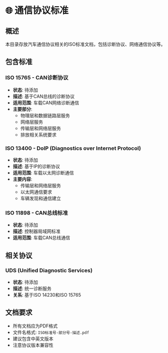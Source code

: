 # 🌐 通信协议标准

## 概述
本目录存放汽车通信协议相关的ISO标准文档，包括诊断协议、网络通信协议等。

## 包含标准

### ISO 15765 - CAN诊断协议
- **状态**: 待添加
- **描述**: 基于CAN总线的诊断协议
- **适用范围**: 车载CAN网络诊断通信
- **主要部分**:
  - 物理层和数据链路层服务
  - 网络层服务
  - 传输层和网络层服务
  - 排放相关系统要求

### ISO 13400 - DoIP (Diagnostics over Internet Protocol)
- **状态**: 待添加
- **描述**: 基于IP的诊断协议
- **适用范围**: 车载以太网诊断通信
- **主要内容**:
  - 传输层和网络层服务
  - 以太网通信要求
  - 车辆发现和通信建立

### ISO 11898 - CAN总线标准
- **状态**: 待添加
- **描述**: 控制器局域网标准
- **适用范围**: 车载CAN总线通信

## 相关协议

### UDS (Unified Diagnostic Services)
- **状态**: 待添加
- **描述**: 统一诊断服务
- **关系**: 基于ISO 14230和ISO 15765

## 文档要求
- 所有文档应为PDF格式
- 文件名格式: `ISO标准号-部分号-描述.pdf`
- 建议包含中英文版本
- 注意协议版本兼容性
